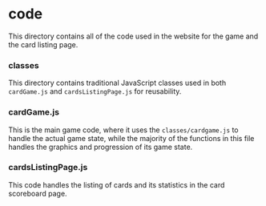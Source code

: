 # code

This directory contains all of the code used in the website for the game and the card listing page.

### classes

This directory contains traditional JavaScript classes used in both `cardGame.js` and `cardsListingPage.js` for reusability.

### cardGame.js

This is the main game code, where it uses the `classes/cardgame.js` to handle the actual game state, while the majority of the functions in this file handles the graphics and progression of its game state.

### cardsListingPage.js

This code handles the listing of cards and its statistics in the card scoreboard page.